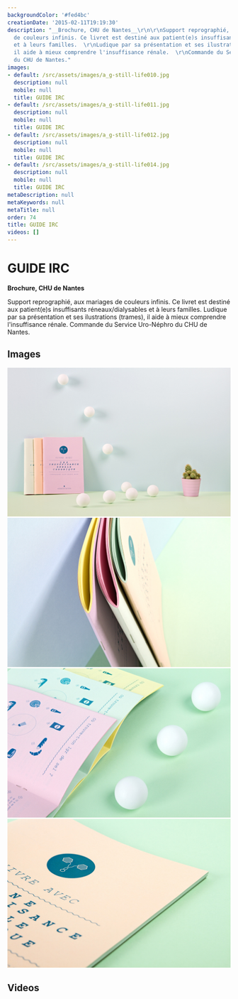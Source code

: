 ```yaml
---
backgroundColor: '#fed4bc'
creationDate: '2015-02-11T19:19:30'
description: "__Brochure, CHU de Nantes__\r\n\r\nSupport reprographié, aux mariages
  de couleurs infinis. Ce livret est destiné aux patient(e)s insuffisants réneaux/dialysables
  et à leurs familles.  \r\nLudique par sa présentation et ses ilustrations (trames),
  il aide à mieux comprendre l'insuffisance rénale.  \r\nCommande du Service Uro-Néphro
  du CHU de Nantes."
images:
- default: /src/assets/images/a_g-still-life010.jpg
  description: null
  mobile: null
  title: GUIDE IRC
- default: /src/assets/images/a_g-still-life011.jpg
  description: null
  mobile: null
  title: GUIDE IRC
- default: /src/assets/images/a_g-still-life012.jpg
  description: null
  mobile: null
  title: GUIDE IRC
- default: /src/assets/images/a_g-still-life014.jpg
  description: null
  mobile: null
  title: GUIDE IRC
metaDescription: null
metaKeywords: null
metaTitle: null
order: 74
title: GUIDE IRC
videos: []
---
```


# GUIDE IRC

__Brochure, CHU de Nantes__

Support reprographié, aux mariages de couleurs infinis. Ce livret est destiné aux patient(e)s insuffisants réneaux/dialysables et à leurs familles.
Ludique par sa présentation et ses ilustrations (trames), il aide à mieux comprendre l'insuffisance rénale.
Commande du Service Uro-Néphro du CHU de Nantes.

## Images

![GUIDE IRC](/src/assets/images/a_g-still-life010.jpg)
![GUIDE IRC](/src/assets/images/a_g-still-life011.jpg)
![GUIDE IRC](/src/assets/images/a_g-still-life012.jpg)
![GUIDE IRC](/src/assets/images/a_g-still-life014.jpg)

## Videos
